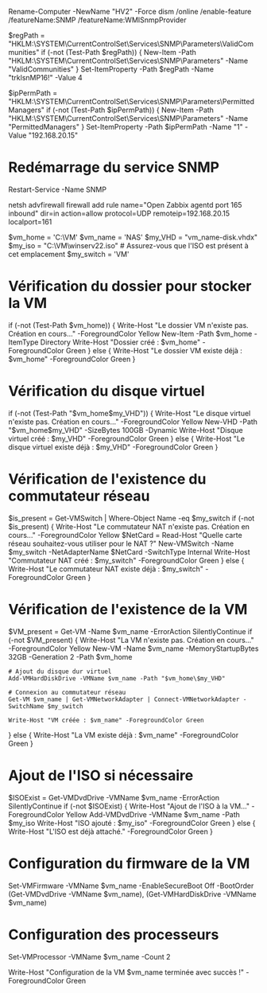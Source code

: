 Rename-Computer -NewName "HV2" -Force 
dism /online /enable-feature /featureName:SNMP /featureName:WMISnmpProvider

$regPath = "HKLM:\SYSTEM\CurrentControlSet\Services\SNMP\Parameters\ValidCommunities"
if (-not (Test-Path $regPath)) {
    New-Item -Path "HKLM:\SYSTEM\CurrentControlSet\Services\SNMP\Parameters" -Name "ValidCommunities"
}
Set-ItemProperty -Path $regPath -Name "trklsnMP16!" -Value 4

$ipPermPath = "HKLM:\SYSTEM\CurrentControlSet\Services\SNMP\Parameters\PermittedManagers"
if (-not (Test-Path $ipPermPath)) {
    New-Item -Path "HKLM:\SYSTEM\CurrentControlSet\Services\SNMP\Parameters" -Name "PermittedManagers"
}
Set-ItemProperty -Path $ipPermPath -Name "1" -Value "192.168.20.15"

# Redémarrage du service SNMP
Restart-Service -Name SNMP





netsh advfirewall firewall add rule name="Open Zabbix agentd port 165 inbound" dir=in action=allow protocol=UDP remoteip=192.168.20.15 localport=161

$vm_home = 'C:\VM'
$vm_name = 'NAS'
$my_VHD = "vm_name-disk.vhdx"
$my_iso = "C:\VM\winserv22.iso" # Assurez-vous que l'ISO est présent à cet emplacement
$my_switch = 'VM'





# Vérification du dossier pour stocker la VM
if (-not (Test-Path $vm_home)) {
    Write-Host "Le dossier VM n'existe pas. Création en cours..." -ForegroundColor Yellow
    New-Item -Path $vm_home -ItemType Directory
    Write-Host "Dossier créé : $vm_home" -ForegroundColor Green
} else {
    Write-Host "Le dossier VM existe déjà : $vm_home" -ForegroundColor Green
}

# Vérification du disque virtuel
if (-not (Test-Path "$vm_home\$my_VHD")) {
    Write-Host "Le disque virtuel n'existe pas. Création en cours..." -ForegroundColor Yellow
    New-VHD -Path "$vm_home\$my_VHD" -SizeBytes 100GB -Dynamic
    Write-Host "Disque virtuel créé : $my_VHD" -ForegroundColor Green
} else {
    Write-Host "Le disque virtuel existe déjà : $my_VHD" -ForegroundColor Green
}

# Vérification de l'existence du commutateur réseau
$is_present = Get-VMSwitch | Where-Object Name -eq $my_switch
if (-not $is_present) {
    Write-Host "Le commutateur NAT n'existe pas. Création en cours..." -ForegroundColor Yellow
    $NetCard = Read-Host "Quelle carte réseau souhaitez-vous utiliser pour le NAT ?"
    New-VMSwitch -Name $my_switch -NetAdapterName $NetCard -SwitchType Internal
    Write-Host "Commutateur NAT créé : $my_switch" -ForegroundColor Green
} else {
    Write-Host "Le commutateur NAT existe déjà : $my_switch" -ForegroundColor Green
}

# Vérification de l'existence de la VM
$VM_present = Get-VM -Name $vm_name -ErrorAction SilentlyContinue
if (-not $VM_present) {
    Write-Host "La VM n'existe pas. Création en cours..." -ForegroundColor Yellow
    New-VM -Name $vm_name -MemoryStartupBytes 32GB -Generation 2 -Path $vm_home

    # Ajout du disque dur virtuel
    Add-VMHardDiskDrive -VMName $vm_name -Path "$vm_home\$my_VHD"

    # Connexion au commutateur réseau
    Get-VM $vm_name | Get-VMNetworkAdapter | Connect-VMNetworkAdapter -SwitchName $my_switch

    Write-Host "VM créée : $vm_name" -ForegroundColor Green
} else {
    Write-Host "La VM existe déjà : $vm_name" -ForegroundColor Green
}

# Ajout de l'ISO si nécessaire
$ISOExist = Get-VMDvdDrive -VMName $vm_name -ErrorAction SilentlyContinue
if (-not $ISOExist) {
    Write-Host "Ajout de l'ISO à la VM..." -ForegroundColor Yellow
    Add-VMDvdDrive -VMName $vm_name -Path $my_iso
    Write-Host "ISO ajouté : $my_iso" -ForegroundColor Green
} else {
    Write-Host "L'ISO est déjà attaché." -ForegroundColor Green
}

# Configuration du firmware de la VM
Set-VMFirmware -VMName $vm_name -EnableSecureBoot Off -BootOrder (Get-VMDvdDrive -VMName $vm_name), (Get-VMHardDiskDrive -VMName $vm_name)

# Configuration des processeurs
Set-VMProcessor -VMName $vm_name -Count 2

Write-Host "Configuration de la VM $vm_name terminée avec succès !" -ForegroundColor Green
